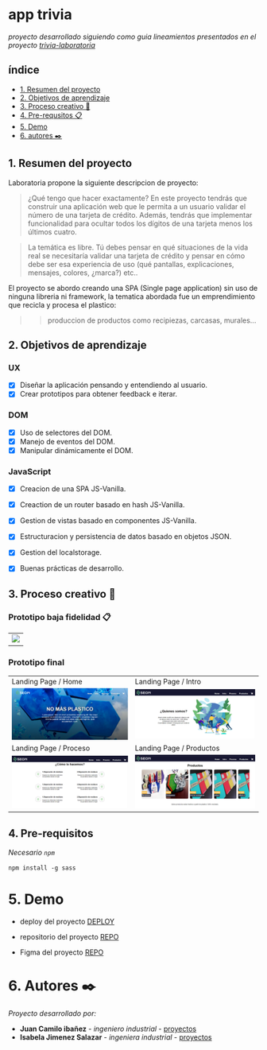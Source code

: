 # app trivia
_proyecto desarrollado siguiendo como guia lineamientos presentados en el proyecto [trivia-laboratoria](https://github.com/Laboratoria/bootcamp/tree/main/projects/01-card-validation)_ 

## índice
* [1. Resumen del proyecto](#1-resumen-del-proyecto)
* [2. Objetivos de aprendizaje](#2-objetivos-de-aprendizaje)
* [3. Proceso creativo 🔧](#3-proceso-creativo)
* [4. Pre-requsitos 📋](#4-pre-requisitos)
* [5. Demo](#5-demo)
* [6. autores ✒️](#5-autores)


## 1. Resumen del proyecto
Laboratoria propone la siguiente descripcion de proyecto:

> ¿Qué tengo que hacer exactamente? En este proyecto tendrás que construir una aplicación web que le permita a un usuario validar el número de una tarjeta de crédito. Además, tendrás que implementar funcionalidad para ocultar todos los dígitos de una tarjeta menos los últimos cuatro.

> La temática es libre. Tú debes pensar en qué situaciones de la vida real se necesitaría validar una tarjeta de crédito y pensar en cómo debe ser esa experiencia de uso (qué pantallas, explicaciones, mensajes, colores, ¿marca?) etc..

El proyecto se abordo creando una SPA (Single page application) sin uso de ninguna libreria ni framework, la tematica abordada fue un emprendimiento que recicla y procesa el plastico:

>> produccion de productos como recipiezas, carcasas, murales...

## 2. Objetivos de aprendizaje

### UX

- [x] Diseñar la aplicación pensando y entendiendo al usuario.
- [x] Crear prototipos para obtener feedback e iterar.

### DOM

- [x] Uso de selectores del DOM.
- [x] Manejo de eventos del DOM.
- [x] Manipular dinámicamente el DOM.

### JavaScript

- [x] Creacion de una SPA JS-Vanilla.
- [x] Creaction de un router basado en hash JS-Vanilla.
- [x] Gestion de vistas basado en componentes JS-Vanilla.
- [x] Estructuracion y persistencia de datos basado en objetos JSON.
- [x] Gestion del localstorage.
- [x] Buenas prácticas de desarrollo.


## 3. Proceso creativo 🔧

### Prototipo baja fidelidad 📋

<table>
    <tr>
        <td><img src="./assets/prototipos/prototipo-inicial.jpg" width=800 ></td>
    </tr>

</table>

### Prototipo final

<table>
    <tr>
        <td>Landing Page / Home</td>
        <td>Landing Page / Intro</td>
    </tr>
    <tr>
        <td><img src="./assets/prototype/landingPage-home.PNG" width=500 ></td>
        <td><img src="./assets/prototype/landingPage-Intro.PNG" width=500 ></td>
    </tr>
    <tr>
        <td>Landing Page / Proceso</td>
        <td>Landing Page / Productos</td>
    </tr>
    <tr>
        <td><img src="./assets/prototype/landingPage-proceso.PNG" width=500 ></td>
        <td><img src="./assets/prototype/landingPage-productos.PNG" width=500 ></td>
    </tr>
 </table>


## 4. Pre-requisitos
_Necesario `npm`_

```
npm install -g sass
```


# 5. Demo 

* deploy del proyecto [DEPLOY](https://isabelajs.github.io/5EON/)


* repositorio del proyecto [REPO](https://github.com/isabelajs/5EON)
* Figma del proyecto [REPO](https://www.figma.com/file/fDLfcGee4FpbxD47yfnVPb/prototype?node-id=0%3A1)



# 6. Autores ✒️

_Proyecto desarrollado por:_

* **Juan Camilo ibañez** - *ingeniero industrial* - [proyectos](https://github.com/JuanC-JC)
* **Isabela Jimenez Salazar** - *ingeniera industrial* - [proyectos](https://github.com/isabelajs)
